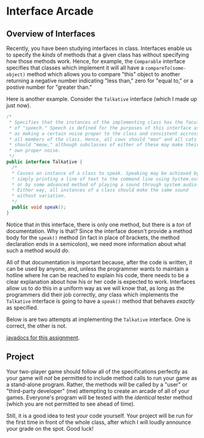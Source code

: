# Interface Arcade

## Overview of Interfaces
Recently, you have been studying interfaces in class. Interfaces enable us to specify the
_kinds_ of methods that a given class has without specifying how those methods work. Hence,
for example, the `Comparable` interface specifies that classes which implement it will
all have a `compareTo(some-object)` method which allows you to compare "this" object to another
returning a negative number indicating "less than," zero for "equal to," or a postive
number for "greater than."

Here is another example. Consider the `Talkative` interface (which I made up just now).

```java
/* 
 * Specifies that the instances of the implementing class has the faculty
 * of "speech." Speech is defined for the purposes of this interface as
 * as making a certain noise proper to the class and consistent accross
 * all members of the class. Hence, all cows should "moo" and all cats
 * should "meow," although subclasses of either of these may make their
 * own proper noise.
 */
public interface Talkative {
  /*
  * Causes an instance of a class to speak. Speaking may be achieved by
  * simply printing a line of text to the command line using System.out
  * or by some advanced method of playing a sound through system audio.
  * Either way, all instances of a class should make the same sound
  * without variation.
  */
  public void speak();
}
```

Notice that in this interface, there is only one method, but there is a _ton_ of
documentation. Why is that? Since the interface doesn't provide a method body
for the `speak()` method (in fact in place of brackets, the method declaration ends
in a semicolon), we need more information about what such a method would _do_.

All of that documentation is important because, after the code is written, it can be
used by anyone, and, unless the programmer wants to maintain a hotline where he can
be reached to explain his code, there needs to be a clear explanation about how his or
her code is expected to work. Interfaces allow us to do this in a uniform way as we will
know that, as long as the programmers did their job correctly, _any_ class which
implements the `Talkative` interface is going to have a `speak()` method that behaves
_exactly_ as specified.

Below is are two attempts at implementing the `Talkative` interface. One is correct, the
other is not.
  
[javadocs for this assignment](https://friendsbaltcs.github.io/docs/ACS/InterfaceArcade/).

## Project

Your two-player game should follow all of the specifications perfectly as your game will
_not_ be permitted to include method calls to run your game as a stand-alone program.
Rather, the methods will be called by a "user" or "third-party developer" (me) attempting
to create an arcade of all of your games. Everyone's program will be tested with the
_identical_ tester method (which you are not permitted to see ahead of time).

Still, it is a good idea to test your code yourself. Your project will be run for the first
time in front of the whole class, after which I will loudly announce your grade on the spot.
Good luck!

